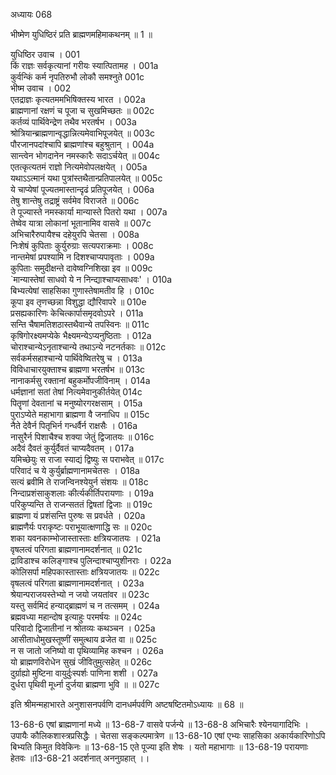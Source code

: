 अध्यायः 068

भीष्मेण युधिष्ठिरं प्रति ब्राह्मणमहिमाकथनम् ॥ 1 ॥

युधिष्ठिर उवाच ।	001  
किं राज्ञः सर्वकृत्यानां गरीयः स्यात्पितामह ।	001a  
कुर्वन्किं कर्म नृपतिरुभौ लोकौ समश्नुते	001c  
भीष्म उवाच ।	002  
एतद्राज्ञः कृत्यतममभिषिक्तस्य भारत ।	002a  
ब्राह्मणानां रक्षणं च पूजा च सुखमिच्छतः ॥	002c  
कर्तव्यं पार्थिवेन्द्रेण तथैव भरतर्षभ ।	003a  
श्रोत्रियान्ब्राह्मणान्वृद्धान्नित्यमेवाभिपूजयेत् ॥	003c  
पौरजानपदांश्चापि ब्राह्मणांश्च बहुश्रुतान् ।	004a  
सान्त्वेन भोगदानेन नमस्कारैः सदाऽर्चयेत् ॥	004c  
एतत्कृत्यतमं राज्ञो नित्यमेवोपलक्षयेत् ।	005a  
यथाऽऽत्मानं यथा पुत्रांस्तथैतान्प्रतिपालयेत् ॥	005c  
ये चाप्येषां पूज्यतमास्तान्दृढं प्रतिपूजयेत् ।	006a  
तेषु शान्तेषु तद्राष्ट्रं सर्वमेव विराजते ॥	006c  
ते पूज्यास्ते नमस्कार्या मान्यास्ते पितरो यथा ।	007a  
तेष्वेव यात्रा लोकानां भूतानामिव वासवे ॥	007c  
अभिचारैरुपायैश्च दहेयुरपि चेतसा ।	008a  
निःशेषं कुपिताः कुर्युरुग्राः सत्यपराक्रमाः ।	008c  
नान्तमेषां प्रपश्यामि न दिशश्चाप्यपावृताः ।	009a  
कुपिताः समुदीक्षन्ते दावेष्वग्निशिखा इव ॥	009c  
`मान्यास्तेषां साधवो ये न निन्द्याश्चाप्यसाधवः' ।	010a  
बिभ्यत्येषां साहसिका गुणास्तेषामतीव हि ।	010c  
कूपा इव तृणच्छन्ना विशुद्धा द्यौरिवापरे ॥	010e  
प्रसह्यकारिणः केचित्कार्पासमृदवोऽपरे ।	011a  
सन्ति चैषामतिशठास्तथैवान्ये तपस्विनः ॥	011c  
कृषिगोरक्ष्यमप्येके भैक्ष्यमन्येऽप्यनुष्ठिताः ।	012a  
चोराश्चान्येऽनृताश्चान्ये तथाऽन्ये नटनर्तकाः ॥	012c  
सर्वकर्मसहाश्चान्ये पार्थिवेष्वितरेषु च ।	013a  
विविधाचारयुक्ताश्च ब्राह्मणा भरतर्षभ ॥	013c  
नानाकर्मसु रक्तानां बहुकर्मोपजीविनाम् ।	014a  
धर्मज्ञानां सतां तेषां नित्यमेवानुकीर्तयेत्	014c  
पितॄणां देवतानां च मनुष्योरगरक्षसाम् ।	015a  
पुराऽप्येते महाभागा ब्राह्मणा वै जनाधिप ॥	015c  
नैते देवैर्न पितृभिर्न गन्धर्वैर्न राक्षसैः ।	016a  
नासुरैर्न पिशाचैश्च शक्या जेतुं द्विजातयः ॥	016c  
अदैवं दैवतं कुर्युर्दैवतं चाप्यदैवतम् ।	017a  
यमिच्छेयुः स राजा स्याद्यं द्विष्युः स पराभवेत् ॥	017c  
परिवादं च ये कुर्युर्ब्राह्मणानामचेतसः ।	018a  
सत्यं ब्रवीमि ते राजन्विनश्येयुर्न संशयः ॥	018c  
निन्दाप्रशंसाकुशलाः कीर्त्यकीर्तिपरायणाः ।	019a  
परिकुप्यन्ति ते राजन्सततं द्विषतां द्विजाः ॥	019c  
ब्राह्मणा यं प्रशंसन्ति पुरुषः स प्रवर्धते ।	020a  
ब्राह्मणैर्यः पराकृष्टः पराभूयात्क्षणाद्धि सः ॥	020c  
शका यवनकाम्भोजास्तास्ताः क्षत्रियजातयः ।	021a  
वृषलत्वं परिगता ब्राह्मणानामदर्शनात् ॥	021c  
द्राविडाश्च कलिङ्गाश्च पुलिन्दाश्चाप्युशीनराः ।	022a  
कोलिसर्पा महिपकास्तास्ताः क्षत्रियजातयः ॥	022c  
वृषलत्वं परिगता ब्राह्मणानामदर्शनात् ।	023a  
श्रेयान्पराजयस्तेभ्यो न जयो जयतांवर ॥	023c  
यस्तु सर्वमिदं हन्याद्ब्राह्मणं च न तत्समम् ।	024a  
ब्रह्मवध्या महान्दोष इत्याहुः परमर्षयः ॥	024c  
परिवादो द्विजातीनां न श्रोतव्यः कथञ्चन ।	025a  
आसीताधोमुखस्तूष्णीं समुत्थाय व्रजेत वा ॥	025c  
न स जातो जनिष्यो वा पृथिव्यामिह कश्चन ।	026a  
यो ब्राह्मणविरोधेन सुखं जीवितुमुत्सहेत् ॥	026c  
दुर्ग्राह्यो मुष्टिना वायुर्दुःस्पर्शः पाणिना शशी ।	027a  
दुर्धरा पृथिवी मूर्ध्ना दुर्जया ब्राह्मणा भुवि ॥ ॥	027c  

इति श्रीमन्महाभारते अनुशासनपर्वणि दानधर्मपर्वणि अष्टषष्टितमोऽध्यायः ॥ 68 ॥

13-68-6 एषां ब्राह्मणानां मध्ये ॥ 13-68-7 वासवे पर्जन्ये ॥ 13-68-8 अभिचारैः श्येनयागादिभिः । उपायैः कौलिकशास्त्रप्रसिद्धैः । चेतसा सङ्कल्पमात्रेण ॥ 13-68-10 एषां एभ्यः साहसिका अकार्यकारिणोऽपि बिभ्यति किमुत विवेकिनः ॥ 13-68-15 एते पूज्या इति शेषः । यतो महाभागाः ॥ 13-68-19 परायणाः हेतवः ॥13-68-21 अदर्शनात् अननुग्रहात् ।।	
